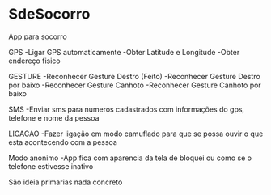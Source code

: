 SdeSocorro
==========

App para socorro

GPS
-Ligar GPS automaticamente
-Obter Latitude e Longitude
-Obter endereço fisico

GESTURE
-Reconhecer Gesture Destro (Feito)
-Reconhecer Gesture Destro por baixo
-Reconhecer Gesture Canhoto
-Reconhecer Gesture Canhoto por baixo

SMS
-Enviar sms para numeros cadastrados com informações do gps, telefone e nome da pessoa


LIGACAO
-Fazer ligação em modo camuflado para que se possa ouvir o que esta acontecendo com a pessoa

Modo anonimo
-App fica com aparencia da tela de bloquei ou como se o telefone estivesse inativo



São ideia primarias nada concreto
